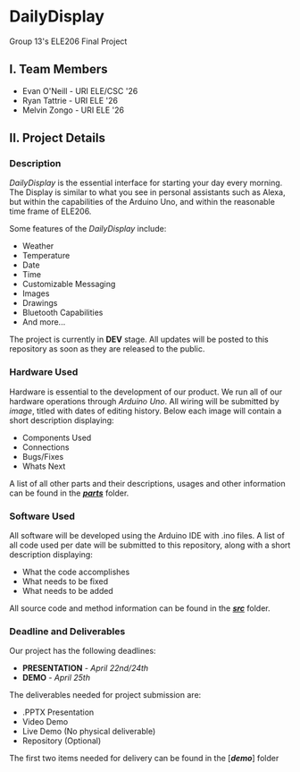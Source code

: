 # DailyDisplay
Group 13's ELE206 Final Project


## I. Team Members
- Evan O'Neill - URI ELE/CSC '26
- Ryan Tattrie - URI ELE '26
- Melvin Zongo - URI ELE '26

## II. Project Details

### Description 

_DailyDisplay_ is the essential interface for starting your day every morning. The Display is similar to what you see in personal assistants such as Alexa, but within the capabilities of the Arduino Uno, and within the reasonable time frame of ELE206. 

Some features of the _DailyDisplay_ include:

- Weather
- Temperature
- Date
- Time
- Customizable Messaging
- Images
- Drawings
- Bluetooth Capabilities
- And more...

The project is currently in **DEV** stage. All updates will be posted to this repository as soon as they are released to the public.

### Hardware Used

Hardware is essential to the development of our product. We run all of our hardware operations through _Arduino Uno_. All wiring will be submitted by _image_, titled with dates of editing history. Below each image will contain a short description displaying:

- Components Used
- Connections
- Bugs/Fixes
- Whats Next

A list of all other parts and their descriptions, usages and other information can be found in the [**_parts_**](https://github.com/evano811/DailyDisplay/tree/main/parts) folder.

### Software Used

All software will be developed using the Arduino IDE with .ino files. A list of all code used per date will be submitted to this repository, along with a short description displaying:

- What the code accomplishes
- What needs to be fixed
- What needs to be added

All source code and method information can be found in the  [**_src_**](https://github.com/evano811/DailyDisplay/tree/main/src) folder. 

### Deadline and Deliverables

Our project has the following deadlines:

- **PRESENTATION** - _April 22nd/24th_
- **DEMO** - _April 25th_

The deliverables needed for project submission are:

- .PPTX Presentation
- Video Demo
- Live Demo (No physical deliverable)
- Repository (Optional)

The first two items needed for delivery can be found in the [**_demo_**] folder

